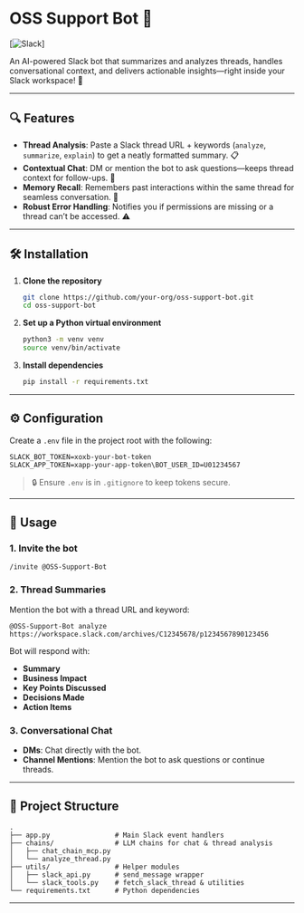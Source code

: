 # OSS Support Bot 🤖

[![Slack](https://img.shields.io/badge/Slack-Compatible-blue?logo=slack)]

An AI-powered Slack bot that summarizes and analyzes threads, handles conversational context, and delivers actionable insights—right inside your Slack workspace! 🚀

---

## 🔍 Features

- **Thread Analysis**: Paste a Slack thread URL + keywords (`analyze`, `summarize`, `explain`) to get a neatly formatted summary. 📋
- **Contextual Chat**: DM or mention the bot to ask questions—keeps thread context for follow-ups. 💬
- **Memory Recall**: Remembers past interactions within the same thread for seamless conversation. 🧠
- **Robust Error Handling**: Notifies you if permissions are missing or a thread can’t be accessed. ⚠️

---

## 🛠️ Installation

1. **Clone the repository**
   ```bash
   git clone https://github.com/your-org/oss-support-bot.git
   cd oss-support-bot
   ```
2. **Set up a Python virtual environment**
   ```bash
   python3 -m venv venv
   source venv/bin/activate
   ```
3. **Install dependencies**
   ```bash
   pip install -r requirements.txt
   ```

---

## ⚙️ Configuration

Create a `.env` file in the project root with the following:

```dotenv
SLACK_BOT_TOKEN=xoxb-your-bot-token
SLACK_APP_TOKEN=xapp-your-app-token\BOT_USER_ID=U01234567
```

> 🔒  Ensure `.env` is in `.gitignore` to keep tokens secure.

---

## 🚀 Usage

### 1. Invite the bot
```slack
/invite @OSS-Support-Bot
```

### 2. Thread Summaries
Mention the bot with a thread URL and keyword:
```slack
@OSS-Support-Bot analyze https://workspace.slack.com/archives/C12345678/p1234567890123456
```
Bot will respond with:
- **Summary**
- **Business Impact**
- **Key Points Discussed**
- **Decisions Made**
- **Action Items**

### 3. Conversational Chat
- **DMs**: Chat directly with the bot.  
- **Channel Mentions**: Mention the bot to ask questions or continue threads.

---

## 📂 Project Structure

```
.
├── app.py                # Main Slack event handlers
├── chains/               # LLM chains for chat & thread analysis
│   ├── chat_chain_mcp.py
│   └── analyze_thread.py
├── utils/                # Helper modules
│   ├── slack_api.py      # send_message wrapper
│   └── slack_tools.py    # fetch_slack_thread & utilities
└── requirements.txt      # Python dependencies
```

---